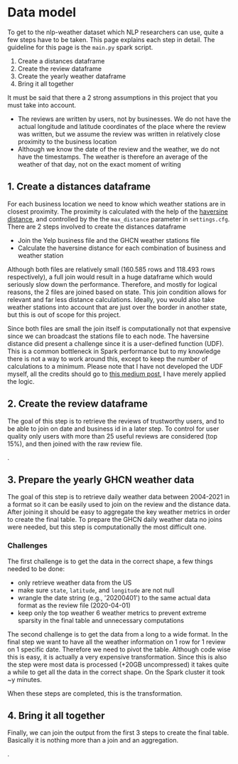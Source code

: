 # Data model

To get to the nlp-weather dataset which NLP researchers can use, quite a few steps have to be taken. This page explains
each step in detail. The guideline for this page is the `main.py` spark script.

1. Create a distances dataframe
2. Create the review dataframe
3. Create the yearly weather dataframe
4. Bring it all together

It must be said that there a 2 strong assumptions in this project that you must take into account.

- The reviews are written by users, not by businesses. We do not have the actual longitude and latitude coordinates of 
the place where the review was written, but we assume the review was written in relatively close proximity to the business
location
- Although we know the date of the review and the weather, we do not have the timestamps. The weather is therefore an
average of the weather of that day, not on the exact moment of writing

## 1. Create a distances dataframe

For each business location we need to know which weather stations are in closest proximity. The proximity is calculated
with the help of the [haversine distance][haversine_wiki], and controlled by the the `max_distance` parameter in
`settings.cfg`. There are 2 steps involved to create the distances dataframe

- Join the Yelp business file and the GHCN weather stations file 
- Calculate the haversine distance for each combination of business and weather station

Although both files are relatively small (160.585 rows and 118.493 rows respectively), a full join would result in a huge
dataframe which would seriously slow down the performance. Therefore, and mostly for logical reasons, the 2 files are 
joined based on state. This join condition allows for relevant and far less distance calculations. Ideally, you would also
take weather stations into account that are just over the border in another state, but this is out of scope for this 
project.

Since both files are small the join itself is computationally not that expensive since we can broadcast the stations 
file to each node. The haversine distance did present a challenge since it is a user-defined function (UDF). This is a
common bottleneck in Spark performance but to my knowledge there is not a way to work around this, except to keep the
number of calculations to a minimum. Please note that I have not developed the UDF myself, all the credits should go to
[this medium post][haversine_medium], I have merely applied the logic.

## 2. Create the review dataframe

The goal of this step is to retrieve the reviews of trustworthy users, and to be able to join on date and business id
in a later step. To control for user quality only users with more than 25 useful reviews are considered (top 15%), and
then joined with the raw review file.

<insert dbdiagram>.

## 3. Prepare the yearly GHCN weather data

The goal of this step is to retrieve daily weather data between 2004-2021 in a format so it can be easily used to join
on the review and the distance data. After joining it should be easy to aggregate the key weather metrics in order to
create the final table. To prepare the GHCN daily weather data no joins were needed, but this step is computationally
the most difficult one.

### Challenges

The first challenge is to get the data in the correct shape, a few things needed to be done:

- only retrieve weather data from the US
- make sure `state`, `latitude`, and `longitude` are not null
- wrangle the date string (e.g., '20200401') to the same actual data format as the review file (2020-04-01)
- keep only the top weather 6 weather metrics to prevent extreme sparsity in the final table and unnecessary computations

The second challenge is to get the data from a long to a wide format. In the final step we want to have all the weather
information on 1 row for 1 review on 1 specific date. Therefore we need to pivot the table. Although code wise this is 
easy, it is actually a very expensive transformation. Since this is also the step were most data is processed 
(+20GB uncompressed) it takes quite a while to get all the data in the correct shape. On the Spark cluster it took ~y
minutes.

When these steps are completed, this is the transformation.

<show table old format>
<show table new format>

## 4. Bring it all together

Finally, we can join the output from the first 3 steps to create the final table. Basically it is nothing more than a join
and an aggregation.

<show end result>.


[haversine_wiki]: https://en.wikipedia.org/wiki/Haversine_formula
[haversine_medium]: https://medium.com/@nikolasbielski/using-a-custom-udf-in-pyspark-to-compute-haversine-distances-d877b77b4b18